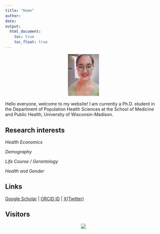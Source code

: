 ```yaml
---
title: "Home"
author: 
date: 
output: 
  html_document:
    toc: true
    toc_float: true
---
```


<div align="center">
<img src="https://raw.githubusercontent.com/Pixaoxiuxia/blog-figs/main/picgo/202302192256658.jpg" alt="drawing" width="20%" />
</div>

Hello everyone, welcome to my website! I am currently a Ph.D. student in the Department of Population Health Sciences at the School of Medicine and Public Health, University of Wisconsin-Madison.

## Research interests

*Health Economics*

*Demography*

*Life Course / Gerontology*

*Health and Gender*

## Links
[Google Scholar](https://scholar.google.com/citations?user=ALw8qQoAAAAJ) | [ORCID ID](https://orcid.org/my-orcid?orcid=0000-0003-0074-6083) | [X(Twitter)](@Expergefactor_X)

## Visitors

<div align="center">
<a href="http://www.clustrmaps.com/map/Xiyuanhu.com" title="Visit tracker for Xiyuanhu.com"><img src="//www.clustrmaps.com/map_v2.png?d=JeS4VgmGgLKDlUfIVNRKHjKDibLLvggRaAMWx15_ZLw" /></a>

